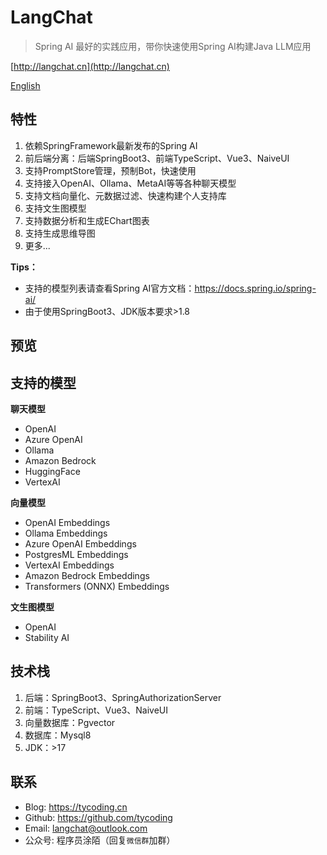 # LangChat

> Spring AI 最好的实践应用，带你快速使用Spring AI构建Java LLM应用

[http://langchat.cn](http://langchat.cn)

[English](./README.md)

## 特性

1. 依赖SpringFramework最新发布的Spring AI
2. 前后端分离：后端SpringBoot3、前端TypeScript、Vue3、NaiveUI
3. 支持PromptStore管理，预制Bot，快速使用
4. 支持接入OpenAI、Ollama、MetaAI等等各种聊天模型
5. 支持文档向量化、元数据过滤、快速构建个人支持库
6. 支持文生图模型 
7. 支持数据分析和生成EChart图表 
8. 支持生成思维导图 
9. 更多...

**Tips：** 
- 支持的模型列表请查看Spring AI官方文档：https://docs.spring.io/spring-ai/
- 由于使用SpringBoot3、JDK版本要求>1.8

## 预览

## 支持的模型

**聊天模型**

- OpenAI
- Azure OpenAI
- Ollama
- Amazon Bedrock
- HuggingFace 
- VertexAI

**向量模型**

- OpenAI Embeddings
- Ollama Embeddings
- Azure OpenAI Embeddings 
- PostgresML Embeddings
- VertexAI Embeddings 
- Amazon Bedrock Embeddings
- Transformers (ONNX) Embeddings

**文生图模型**

- OpenAI
- Stability AI

## 技术栈

1. 后端：SpringBoot3、SpringAuthorizationServer
2. 前端：TypeScript、Vue3、NaiveUI
3. 向量数据库：Pgvector
4. 数据库：Mysql8
5. JDK：>17

## 联系

- Blog: https://tycoding.cn
- Github: https://github.com/tycoding
- Email: langchat@outlook.com
- 公众号: 程序员涂陌（回复`微信群`加群）

